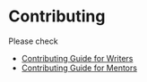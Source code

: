 # Contributing

Please check

- [Contributing Guide for Writers][CS]
- [Contributing Guide for Mentors][CM]

[CM]: CONTRIBUTING-mentors.md
[CS]: CONTRIBUTING-writers.md
